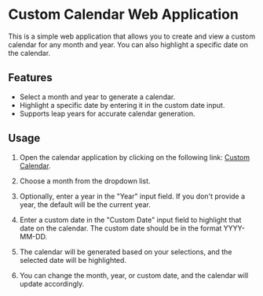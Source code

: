 # Custom Calendar Web Application

This is a simple web application that allows you to create and view a custom calendar for any month and year. You can also highlight a specific date on the calendar.

## Features

- Select a month and year to generate a calendar.
- Highlight a specific date by entering it in the custom date input.
- Supports leap years for accurate calendar generation.

## Usage

1. Open the calendar application by clicking on the following link: [Custom Calendar](https://yogesh-vasanthakumar.github.io/calendar/index.html).

2. Choose a month from the dropdown list.

3. Optionally, enter a year in the "Year" input field. If you don't provide a year, the default will be the current year.

4. Enter a custom date in the "Custom Date" input field to highlight that date on the calendar. The custom date should be in the format YYYY-MM-DD.

5. The calendar will be generated based on your selections, and the selected date will be highlighted.

6. You can change the month, year, or custom date, and the calendar will update accordingly.
